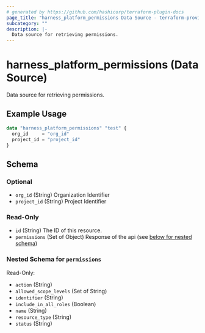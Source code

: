 ```yaml
---
# generated by https://github.com/hashicorp/terraform-plugin-docs
page_title: "harness_platform_permissions Data Source - terraform-provider-harness"
subcategory: ""
description: |-
  Data source for retrieving permissions.
---
```


# harness_platform_permissions (Data Source)

Data source for retrieving permissions.

## Example Usage

```terraform
data "harness_platform_permissions" "test" {
  org_id     = "org_id"
  project_id = "project_id"
}
```

<!-- schema generated by tfplugindocs -->
## Schema

### Optional

- `org_id` (String) Organization Identifier
- `project_id` (String) Project Identifier

### Read-Only

- `id` (String) The ID of this resource.
- `permissions` (Set of Object) Response of the api (see [below for nested schema](#nestedatt--permissions))

<a id="nestedatt--permissions"></a>
### Nested Schema for `permissions`

Read-Only:

- `action` (String)
- `allowed_scope_levels` (Set of String)
- `identifier` (String)
- `include_in_all_roles` (Boolean)
- `name` (String)
- `resource_type` (String)
- `status` (String)
